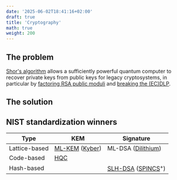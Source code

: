```yaml
---
date: '2025-06-02T18:41:16+02:00'
draft: true
title: 'Cryptography'
math: true
weight: 200
---
```

## The problem

[Shor's algorithm](https://doi.org/10.48550/arXiv.quant-ph/9508027) allows a sufficiently powerful quantum computer to recover private keys from public keys for legacy cryptosystems, in particular by [factoring RSA public moduli](https://arxiv.org/abs/2007.10044) and [breaking the (EC)DLP](https://eprint.iacr.org/2017/598).



## The solution

## NIST standardization winners

| Type          | KEM             | Signature            |
| ---           | ---             | ---                  |
| Lattice-based | [ML-KEM][ML-KEM] ([Kyber][Kyber]) | ML-DSA ([Dilithium][Dilithium])   |
| Code-based | [HQC][HQC]         |                      |
| Hash-based |                    | [SLH-DSA][SLH-DSA] ([SPINCS][SPINCS]$^+$) |

[ML-KEM]: https://csrc.nist.gov/pubs/fips/203/final
[ML-DSA]: https://csrc.nist.gov/pubs/fips/204/final
[SLH-DSA]: https://csrc.nist.gov/pubs/fips/205/final
[HQC]: https://pqc-hqc.org/
[SPINCS]: https://sphincs.org/
[Kyber]: https://en.wikipedia.org/wiki/Kyber
[Dilithium]: https://pq-crystals.org/dilithium/index.shtml